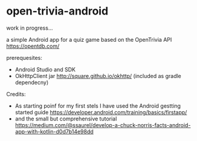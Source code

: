 # open-trivia-android

work in progress...


a simple Android app for a quiz game based on the OpenTrivia API  https://opentdb.com/

prerequesites:
* Android Studio and SDK
* OkHttpClient jar http://square.github.io/okhttp/ (included as gradle dependecny)

Credits:
* As starting poinf for my first stels I have used the Android gestting started guide https://developer.android.com/training/basics/firstapp/
* and the small but comprehensive tutorial https://medium.com/@ssaurel/develop-a-chuck-norris-facts-android-app-with-kotlin-d0d7b14e98dd
